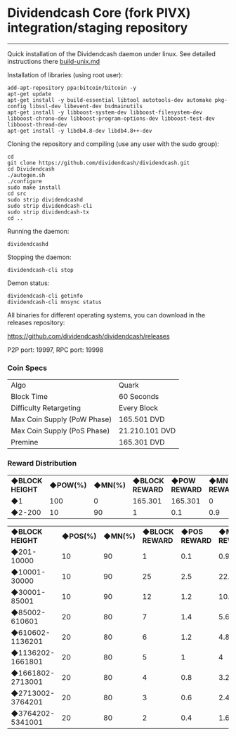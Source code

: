 Dividendcash Core (fork PIVX) integration/staging repository
======================================
***

Quick installation of the Dividendcash daemon under linux. See detailed instructions there [build-unix.md](build-unix.md)

Installation of libraries (using root user):

    add-apt-repository ppa:bitcoin/bitcoin -y
    apt-get update
    apt-get install -y build-essential libtool autotools-dev automake pkg-config libssl-dev libevent-dev bsdmainutils
    apt-get install -y libboost-system-dev libboost-filesystem-dev libboost-chrono-dev libboost-program-options-dev libboost-test-dev libboost-thread-dev
    apt-get install -y libdb4.8-dev libdb4.8++-dev

Cloning the repository and compiling (use any user with the sudo group):

    cd
    git clone https://github.com/dividendcash/dividendcash.git
    cd Dividendcash
    ./autogen.sh
    ./configure
    sudo make install
    cd src
    sudo strip dividendcashd
    sudo strip dividendcash-cli
    sudo strip dividendcash-tx
    cd ..

Running the daemon:

    dividendcashd

Stopping the daemon:

    dividendcash-cli stop

Demon status:

    dividendcash-cli getinfo
    dividendcash-cli mnsync status

All binaries for different operating systems, you can download in the releases repository:

https://github.com/dividendcash/dividendcash/releases

P2P port: 19997, RPC port: 19998

### Coin Specs
<table>
<tr><td>Algo</td><td>Quark</td></tr>
<tr><td>Block Time</td><td>60 Seconds</td></tr>
<tr><td>Difficulty Retargeting</td><td>Every Block</td></tr>
<tr><td>Max Coin Supply (PoW Phase)</td><td>165.501 DVD</td></tr>
<tr><td>Max Coin Supply (PoS Phase)</td><td>21.210.101 DVD</td></tr>
<tr><td>Premine</td><td>165.301 DVD</td></tr>
</table>

### Reward Distribution
<table>
<tr><td><b>◆BLOCK HEIGHT</b></td><td><b>◆POW(%)</b></td><td><b>◆MN(%)</b></td><td><b>◆BLOCK REWARD</b></td><td><b>◆POW REWARD</b></td><td><b>◆MN REWARD</b></td></tr>
<tr><td>◆1</td><td>100</td><td>0</td><td>165.301</td><td>165.301</td><td>0</td></tr>
<tr><td>◆2-200</td><td>10</td><td>90</td><td>1</td><td>0.1</td><td>0.9</td></tr>
</table>

<table>
<tr><td><b>◆BLOCK HEIGHT</b></td><td><b>◆POS(%)</b></td><td><b>◆MN(%)</b></td><td><b>◆BLOCK REWARD</b></td><td><b>◆POS REWARD</b></td><td><b>◆MN REWARD</b></td></tr>
<tr><td>◆201-10000</td><td>10</td><td>90</td><td>1</td><td>0.1</td><td>0.9</td></tr>
<tr><td>◆10001-30000</td><td>10</td><td>90</td><td>25</td><td>2.5</td><td>22.5</td></tr>
<tr><td>◆30001-85001</td><td>10</td><td>90</td><td>12</td><td>1.2</td><td>10.8</td></tr>
<tr><td>◆85002-610601</td><td>20</td><td>80</td><td>7</td><td>1.4</td><td>5.6</td></tr>
<tr><td>◆610602-1136201</td><td>20</td><td>80</td><td>6</td><td>1.2</td><td>4.8</td></tr>
<tr><td>◆1136202-1661801</td><td>20</td><td>80</td><td>5</td><td>1</td><td>4</td></tr>
<tr><td>◆1661802-2713001</td><td>20</td><td>80</td><td>4</td><td>0.8</td><td>3.2</td></tr>
<tr><td>◆2713002-3764201</td><td>20</td><td>80</td><td>3</td><td>0.6</td><td>2.4</td></tr>
<tr><td>◆3764202-5341001</td><td>20</td><td>80</td><td>2</td><td>0.4</td><td>1.6</td></tr>
</table>
